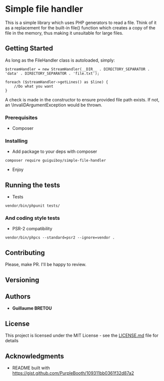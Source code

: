 # Simple file handler

This is a simple library which uses PHP generators to read a file. Think of it as a replacement for the built-in file() function 
which creates a copy of the file in the memory, thus making it unsuitable for large files.

## Getting Started

As long as the FileHandler class is autoloaded, simply:

```
$streamHandler = new StreamHandler(__DIR__ . DIRECTORY_SEPARATOR . 'data' . DIRECTORY_SEPARATOR . 'file.txt');

foreach ($streamHandler->getLines() as $line) {
    //Do what you want
}
```

A check is made in the constructor to ensure provided file path exists. If not, an \InvaliDArgumentException would be thrown.

### Prerequisites

 * Composer

### Installing

 * Add package to your deps with composer

```
composer require guiguiboy/simple-file-handler
```

 * Enjoy


## Running the tests

* Tests

```
vendor/bin/phpunit tests/
```

### And coding style tests

* PSR-2 compatibility

```
vendor/bin/phpcs --standard=psr2 --ignore=vendor .
```

## Contributing

Please, make PR. I'll be happy to review.

## Versioning



## Authors

* **Guillaume BRETOU**

## License

This project is licensed under the MIT License - see the [LICENSE.md](LICENSE.md) file for details

## Acknowledgments

* README built with https://gist.github.com/PurpleBooth/109311bb0361f32d87a2
